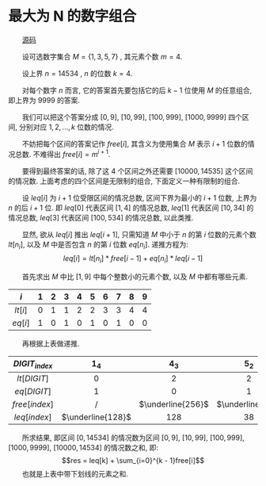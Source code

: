 # 最大为 N 的数字组合

&emsp;&emsp;[源码](./solution.c)

&emsp;&emsp;设可选数字集合 $M = \lbrace 1, 3, 5, 7 \rbrace$ , 其元素个数 $m = 4$.

&emsp;&emsp;设上界 $n = 14534$ , $n$ 的位数 $k = 4$.

&emsp;&emsp;对每个数字 $n$ 而言, 它的答案首先要包括它的后 $k-1$ 位使用 $M$ 的任意组合, 即上界为 $9999$ 的答案.

&emsp;&emsp;我们可以把这个答案分成 $[0, 9]$, $[10, 99]$, $[100, 999]$, $[1000, 9999]$ 四个区间, 分别对应 $1, 2, ..., k$ 位数的情况.

&emsp;&emsp;不妨把每个区间的答案记作 $free[i]$, 其含义为使用集合 $M$ 表示 $i + 1$ 位数的情况总数. 不难得出 $free[i] = m ^ {i + 1}$.

&emsp;&emsp;要得到最终答案的话, 除了这 $4$ 个区间之外还需要 $[10000, 14535]$ 这个区间的情况数. 上面考虑的四个区间是无限制的组合, 下面定义一种有限制的组合.

&emsp;&emsp;设 $leq[i]$ 为 $i + 1$ 位受限区间的情况总数, 区间下界为最小的 $i + 1$ 位数, 上界为 $n$ 的后 $i + 1$ 位. 即 $leq[0]$ 代表区间 $[1, 4]$ 的情况总数, $leq[1]$ 代表区间 $[10, 34]$ 的情况总数, $leq[3]$ 代表区间 $[100, 534]$ 的情况总数, 以此类推.

&emsp;&emsp;显然, 欲从 $leq[i]$ 推出 $leq[i + 1]$, 只需知道 $M$ 中小于 $n$ 的第 $i$ 位数的元素个数 $lt[n_i]$, 以及 $M$ 中是否包含 $n$ 的第 $i$ 位数 $eq[n_i]$. 递推方程为:
$$leq[i] = lt[n_i] * free[i - 1] + eq[n_i] * leq[i - 1]$$

&emsp;&emsp;首先求出 $M$ 中比 $[1, 9]$ 中每个整数小的元素个数, 以及 $M$ 中都有哪些元素.

|$i$    |$1$|$2$|$3$|$4$|$5$|$6$|$7$|$8$|$9$|
|:-----:|:-:|:-:|:-:|:-:|:-:|:-:|:-:|:-:|:-:|
|$lt[i]$|$0$|$1$|$1$|$2$|$2$|$3$|$3$|$4$|$4$|
|$eq[i]$|$1$|$0$|$1$|$0$|$1$|$0$|$1$|$0$|$0$|

&emsp;&emsp;再根据上表做递推.

|$DIGIT_{index}$|$1_4$|$4_3$|$5_2$|$3_1$|$4_0$|
|:-------------:|:---:|:---:|:---:|:---:|:---:|
|$lt[DIGIT]$    |$0$  |$2$  |$2$  |$1$  |$2$  |
|$eq[DIGIT]$    |$1$  |$0$  |$1$  |$1$  |$0$  |
|$free[index]$|$/$|$\underline{256}$|$\underline{64}$|$\underline{16}$|$\underline{4}$|
|$leq[index]$|$\underline{128}$|$128$|$38$|$6$|$2$|

&emsp;&emsp;所求结果, 即区间 $[0, 14534]$ 的情况数为区间 $[0, 9]$, $[10, 99]$, $[100, 999]$, $[1000, 9999]$, $[10000, 14534]$ 的情况数之和, 即:
$$res = leq[k] + \sum_{i=0}^{k - 1}free[i]$$
&emsp;&emsp;也就是上表中带下划线的元素之和.